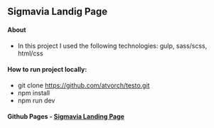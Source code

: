 ## Sigmavia Landig Page

#### About
* In this project I used the following technologies: gulp, sass/scss, html/css

#### How to run project locally:
* git clone https://github.com/atvorch/testo.git
* npm install
* npm run dev

#### Github Pages - [Sigmavia Landing Page](https://atvorch.github.io/testo/)


